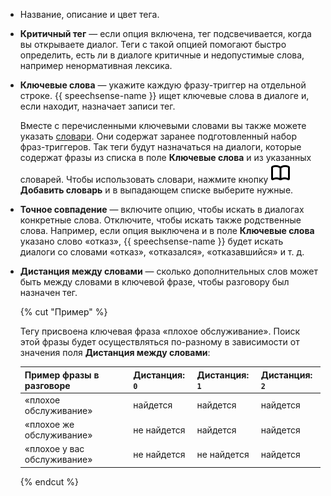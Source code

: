 * Название, описание и цвет тега.

* **Критичный тег** — если опция включена, тег подсвечивается, когда вы открываете диалог. Теги с такой опцией помогают быстро определить, есть ли в диалоге критичные и недопустимые слова, например ненормативная лексика.

* **Ключевые слова** — укажите каждую фразу-триггер на отдельной строке. {{ speechsense-name }} ищет ключевые слова в диалоге и, если находит, назначает записи тег.

   Вместе с перечисленными ключевыми словами вы также можете указать [словари](../../../speechsense/concepts/dictionaries.md). Они содержат заранее подготовленный набор фраз-триггеров. Так теги будут назначаться на диалоги, которые содержат фразы из списка в поле **Ключевые слова** и из указанных словарей. Чтобы использовать словари, нажмите кнопку ![icon](../../../_assets/console-icons/book-open.svg) **Добавить словарь** и в выпадающем списке выберите нужные.

* **Точное совпадение** — включите опцию, чтобы искать в диалогах конкретные слова. Отключите, чтобы искать также родственные слова. Например, если опция выключена и в поле **Ключевые слова** указано слово «отказ», {{ speechsense-name }} будет искать диалоги со словами «отказ», «отказался», «отказавшийся» и т. д.

* **Дистанция между словами** — сколько дополнительных слов может быть между словами в ключевой фразе, чтобы разговору был назначен тег.

   {% cut "Пример" %}

   Тегу присвоена ключевая фраза «плохое обслуживание». Поиск этой фразы будет осуществляться по-разному в зависимости от значения поля **Дистанция между словами**:

   | Пример фразы в разговоре | Дистанция: `0` | Дистанция: `1` | Дистанция: `2` |
   | ----------- | ----------- | ----------- | ----------- |
   | «плохое обслуживание» | найдется | найдется | найдется |
   | «плохое же обслуживание» | не найдется | найдется | найдется |
   | «плохое у вас обслуживание» | не найдется | не найдется | найдется |

   {% endcut %}
